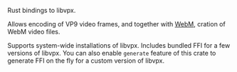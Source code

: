 Rust bindings to libvpx.

Allows encoding of VP9 video frames, and together with
[WebM](https://crates.io/crates/webm-native), cration of WebM video files.

Supports system-wide installations of libvpx. Includes bundled FFI for a few
versions of libvpx. You can also enable `generate` feature of this crate to
generate FFI on the fly for a custom version of libvpx.
